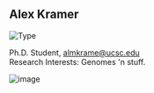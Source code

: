 ## Alex Kramer

![Type](https://img.shields.io/badge/FileType-.bam-yellow)

Ph.D. Student, almkrame@ucsc.edu  
Research Interests: Genomes 'n stuff.

![image](https://user-images.githubusercontent.com/10063921/132969629-229fe23d-c846-461d-9f9a-1b12ec020a84.png)
